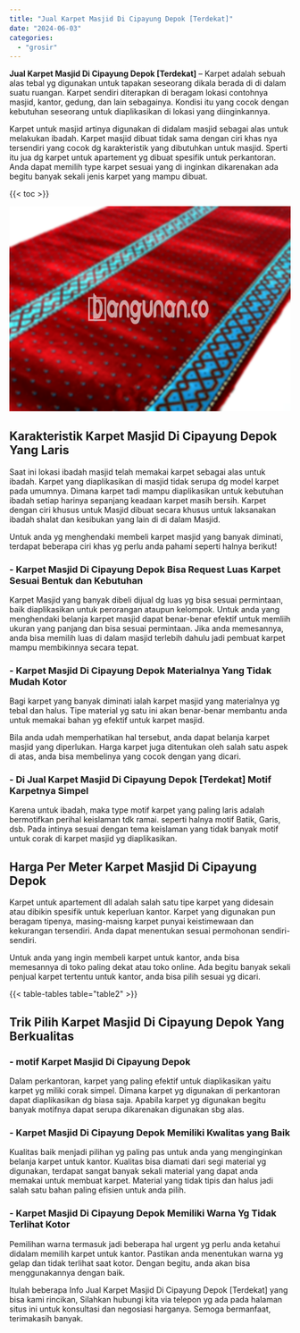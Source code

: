 ```yaml
---
title: "Jual Karpet Masjid Di Cipayung Depok [Terdekat]"
date: "2024-06-03"
categories: 
  - "grosir"
---
```


**Jual Karpet Masjid Di Cipayung Depok \[Terdekat\]** – Karpet adalah sebuah alas tebal yg digunakan untuk tapakan seseorang dikala berada di di dalam suatu ruangan. Karpet sendiri diterapkan di beragam lokasi contohnya masjid, kantor, gedung, dan lain sebagainya. Kondisi itu yang cocok dengan kebutuhan seseorang untuk diaplikasikan di lokasi yang diinginkannya.

Karpet untuk masjid artinya digunakan di didalam masjid sebagai alas untuk melakukan ibadah. Karpet masjid dibuat tidak sama dengan ciri khas nya tersendiri yang cocok dg karakteristik yang dibutuhkan untuk masjid. Sperti itu jua dg karpet untuk apartement yg dibuat spesifik untuk perkantoran. Anda dapat memilih type karpet sesuai yang di inginkan dikarenakan ada begitu banyak sekali jenis karpet yang mampu dibuat.

{{< toc >}}

![Jual Karpet Masjid Di Cipayung Depok [Terdekat]](/images/grosir-karpet-murah-56.png)

## Karakteristik Karpet Masjid Di Cipayung Depok Yang Laris

Saat ini lokasi ibadah masjid telah memakai karpet sebagai alas untuk ibadah. Karpet yang diaplikasikan di masjid tidak serupa dg model karpet pada umumnya. Dimana karpet tadi mampu diaplikasikan untuk kebutuhan ibadah setiap harinya sepanjang keadaan karpet masih bersih. Karpet dengan ciri khusus untuk Masjid dibuat secara khusus untuk laksanakan ibadah shalat dan kesibukan yang lain di di dalam Masjid.

Untuk anda yg menghendaki membeli karpet masjid yang banyak diminati, terdapat beberapa ciri khas yg perlu anda pahami seperti halnya berikut!

### \- Karpet Masjid Di Cipayung Depok Bisa Request Luas Karpet Sesuai Bentuk dan Kebutuhan

Karpet Masjid yang banyak dibeli dijual dg luas yg bisa sesuai permintaan, baik diaplikasikan untuk perorangan ataupun kelompok. Untuk anda yang menghendaki belanja karpet masjid dapat benar-benar efektif untuk memliih ukuran yang panjang dan bisa sesuai permintaan. Jika anda memesannya, anda bisa memilih luas di dalam masjid terlebih dahulu jadi pembuat karpet mampu membikinnya secara tepat.

### \- Karpet Masjid Di Cipayung Depok Materialnya Yang Tidak Mudah Kotor

Bagi karpet yang banyak diminati ialah karpet masjid yang materialnya yg tebal dan halus. Tipe material yg satu ini akan benar-benar membantu anda untuk memakai bahan yg efektif untuk karpet masjid.

Bila anda udah memperhatikan hal tersebut, anda dapat belanja karpet masjid yang diperlukan. Harga karpet juga ditentukan oleh salah satu aspek di atas, anda bisa membelinya yang cocok dengan yang dicari.

### \- Di Jual Karpet Masjid Di Cipayung Depok \[Terdekat\] Motif Karpetnya Simpel

Karena untuk ibadah, maka type motif karpet yang paling laris adalah bermotifkan perihal keislaman tdk ramai. seperti halnya motif Batik, Garis, dsb. Pada intinya sesuai dengan tema keislaman yang tidak banyak motif untuk corak di karpet masjid yg diaplikasikan.

## Harga Per Meter Karpet Masjid Di Cipayung Depok

Karpet untuk apartement dll adalah salah satu tipe karpet yang didesain atau dibikin spesifik untuk keperluan kantor. Karpet yang digunakan pun beragam tipenya, masing-maisng karpet punyai keistimewaan dan kekurangan tersendiri. Anda dapat menentukan sesuai permohonan sendiri-sendiri.

Untuk anda yang ingin membeli karpet untuk kantor, anda bisa memesannya di toko paling dekat atau toko online. Ada begitu banyak sekali penjual karpet tertentu untuk kantor, anda bisa pilih sesuai yg dicari.

{{< table-tables table="table2" >}}

## Trik Pilih Karpet Masjid Di Cipayung Depok Yang Berkualitas

### \- motif Karpet Masjid Di Cipayung Depok

Dalam perkantoran, karpet yang paling efektif untuk diaplikasikan yaitu karpet yg miliki corak simpel. Dimana karpet yg digunakan di perkantoran dapat diaplikasikan dg biasa saja. Apabila karpet yg digunakan begitu banyak motifnya dapat serupa dikarenakan digunakan sbg alas.

### \- Karpet Masjid Di Cipayung Depok Memiliki Kwalitas yang Baik

Kualitas baik menjadi pilihan yg paling pas untuk anda yang menginginkan belanja karpet untuk kantor. Kualitas bisa diamati dari segi material yg digunakan, terdapat sangat banyak sekali material yang dapat anda memakai untuk membuat karpet. Material yang tidak tipis dan halus jadi salah satu bahan paling efisien untuk anda pilih.

### \- Karpet Masjid Di Cipayung Depok Memiliki Warna Yg Tidak Terlihat Kotor

Pemilihan warna termasuk jadi beberapa hal urgent yg perlu anda ketahui didalam memilih karpet untuk kantor. Pastikan anda menentukan warna yg gelap dan tidak terlihat saat kotor. Dengan begitu, anda akan bisa menggunakannya dengan baik.

Itulah beberapa Info Jual Karpet Masjid Di Cipayung Depok \[Terdekat\] yang bisa kami rincikan, Silahkan hubungi kita via telepon yg ada pada halaman situs ini untuk konsultasi dan negosiasi harganya. Semoga bermanfaat, terimakasih banyak.
